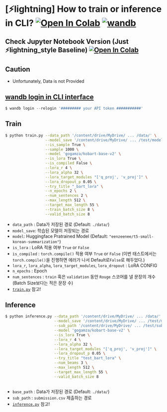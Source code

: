 # [⚡lightning] How to train or inference in CLI? [![Open In Colab](https://colab.research.google.com/assets/colab-badge.svg)](https://colab.research.google.com/drive/1CzPRYS35xKfNrxidSVhDiMMQulqud9yu?usp=share_link) [![wandb](https://raw.githubusercontent.com/wandb/assets/main/wandb-github-badge-gradient.svg)](https://wandb.ai/wako/Korean_Summarization?workspace=user-wako)
 

## Check Jupyter Notebook Version (Just ⚡lightning_style Baseline) [![Open In Colab](https://colab.research.google.com/assets/colab-badge.svg)](https://colab.research.google.com/drive/1Uq1sgNtez99AmIXccOMHhpfVCNmoDLeQ?usp=share_link) 
 



## Caution
 - Unfortunately, Data is not Provided

## [wandb login in CLI interface](https://docs.wandb.ai/ref/cli/wandb-login)
```python
$ wandb login --relogin '######### your API token ###########'                  
``` 


## Train 
```bash
$ python train.py --data_path '/content/drive/MyDrive/ ... /data/' \
                  --model_save '/content/drive/MyDrive/ ... /test/model/l_bart_lora/' \
                  --is_sample True \
                  --sample 1000 \
                  --model 'gogamza/kobart-base-v2' \
                  --is_lora True \
                  --is_compiled False \
                  --lora_r 4 \
                  --lora_alpha 32 \
                  --lora_target_modules "['q_proj', 'v_proj']" \
                  --lora_dropout_p 0.05 \
                  --try_title "_bart_lora" \
                  --n_epochs 2 \
                  --num_sentences 2 \
                  --max_length 512 \
                  --target_max_length 55 \
                  --train_batch_size 8 \
                  --valid_batch_size 8
```
- `data_path` : Data가 저장된 경로 (Default: `./data/`)
- `model_save`: 학습된 모델이 저장되는 경로
- `model`: Huggingface Pratrained Model (Default: `"eenzeenee/t5-small-korean-summarization"`)
- `is_lora` : LoRA 적용 여부 `True` or `False`
- `is_compiled` : `torch.compile()` 적용 여부 `True` or `False` (이번 태스트에서는 `torch.compile()`을 진행하면 에러가 나서 Default로`False`로 해두었다.)
- `lora_r`, `lora_alpha`, `lora_target_modules`, `lora_dropout` : LoRA CONFIG
- `n_epochs` : Epoch
- `num_sentences` : `train` 혹은 `validation` 동안 `Rouge` 스코어를 낼 문장의 개수 (Batch Size보다는 적은 문장 수)
- [`train.py`](https://github.com/renslightsaber/korean_summarization_competition/blob/main/lightning/train.py) 참고!   


## Inference 
```bash
$ python inference.py --data_path '/content/drive/MyDrive/ ... /data/' \
                      --model_save '/content/drive/MyDrive/ ... /test/model/l_bart_lora/' \
                      --sub_path '/content/drive/MyDrive/ ... /test/sub/' \
                      --model 'gogamza/kobart-base-v2' \
                      --is_lora True \
                      --lora_r 4 \
                      --lora_alpha 32 \
                      --lora_target_modules "['q_proj', 'v_proj']" \
                      --lora_dropout_p 0.05 \
                      --try_title "test_bart_lora" \
                      --num_beams 3 \
                      --max_length 512 \
                      --target_max_length 55 \
                      --valid_batch_size 8
                      
```
- `base_path` : Data가 저장된 경로 (Default: `./data/`)
- `sub_path`  : `submission.csv` 제출하는 경로
- [`inference.py`](https://github.com/renslightsaber/korean_summarization_competition/blob/main/lightning/inference.py) 참고!   

